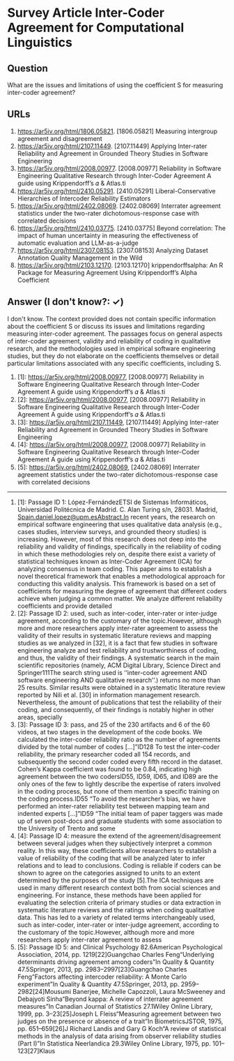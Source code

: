 # Survey Article Inter-Coder Agreement for Computational Linguistics

## Question

What are the issues and limitations of using the coefficient S for measuring inter-coder agreement?

## URLs

1. https://ar5iv.org/html/1806.05821. [1806.05821] Measuring intergroup agreement and disagreement
2. https://ar5iv.org/html/2107.11449. [2107.11449] Applying Inter-rater Reliability and Agreement in Grounded Theory Studies in Software Engineering
3. https://ar5iv.org/html/2008.00977. [2008.00977] Reliability in Software Engineering Qualitative Research through Inter-Coder Agreement A guide using Krippendorff’s 𝛼 & Atlas.ti
4. https://ar5iv.org/html/2410.05291. [2410.05291] Liberal-Conservative Hierarchies of Intercoder Reliability Estimators
5. https://ar5iv.org/html/2402.08069. [2402.08069] Interrater agreement statistics under the two-rater dichotomous-response case with correlated decisions
6. https://ar5iv.org/html/2410.03775. [2410.03775] Beyond correlation: The impact of human uncertainty in measuring the effectiveness of automatic evaluation and LLM-as-a-judge
7. https://ar5iv.org/html/2307.08153. [2307.08153] Analyzing Dataset Annotation Quality Management in the Wild
8. https://ar5iv.org/html/2103.12170. [2103.12170] krippendorffsalpha: An R Package for Measuring Agreement Using Krippendorff’s Alpha Coefficient

## Answer (I don't know?: ✓)

I don't know. The context provided does not contain specific information about the coefficient S or discuss its issues and limitations regarding measuring inter-coder agreement. The passages focus on general aspects of inter-coder agreement, validity and reliability of coding in qualitative research, and the methodologies used in empirical software engineering studies, but they do not elaborate on the coefficients themselves or detail particular limitations associated with any specific coefficients, including S.

1. [1]:  https://ar5iv.org/html/2008.00977, [2008.00977] Reliability in Software Engineering Qualitative Research through Inter-Coder Agreement A guide using Krippendorff’s 𝛼 & Atlas.ti
2. [2]:  https://ar5iv.org/html/2008.00977, [2008.00977] Reliability in Software Engineering Qualitative Research through Inter-Coder Agreement A guide using Krippendorff’s 𝛼 & Atlas.ti
3. [3]:  https://ar5iv.org/html/2107.11449, [2107.11449] Applying Inter-rater Reliability and Agreement in Grounded Theory Studies in Software Engineering
4. [4]:  https://ar5iv.org/html/2008.00977, [2008.00977] Reliability in Software Engineering Qualitative Research through Inter-Coder Agreement A guide using Krippendorff’s 𝛼 & Atlas.ti
5. [5]:  https://ar5iv.org/html/2402.08069, [2402.08069] Interrater agreement statistics under the two-rater dichotomous-response case with correlated decisions
---
1. [1]:  Passage ID 1: López-FernándezETSI de Sistemas Informáticos, Universidad Politécnica de Madrid. C. Alan Turing s/n, 28031. Madrid, Spain.daniel.lopez@upm.esAbstract.In recent years, the research on empirical software engineering that uses qualitative data analysis (e.g., cases studies, interview surveys, and grounded theory studies) is increasing. However, most of this research does not deep into the reliability and validity of findings, specifically in the reliability of coding in which these methodologies rely on, despite there exist a variety of statistical techniques known as Inter-Coder Agreement (ICA) for analyzing consensus in team coding. This paper aims to establish a novel theoretical framework that enables a methodological approach for conducting this validity analysis. This framework is based on a set of coefficients for measuring the degree of agreement that different coders achieve when judging a common matter. We analyze different reliability coefficients and provide detailed
2. [2]:  Passage ID 2: used, such as inter-coder, inter-rater or inter-judge agreement, according to the customary of the topic.However, although more and more researchers apply inter-rater agreement to assess the validity of their results in systematic literature reviews and mapping studies as we analyzed in [32], it is a fact that few studies in software engineering analyze and test reliability and trustworthiness of coding, and thus, the validity of their findings. A systematic search in the main scientific repositories (namely, ACM Digital Library, Science Direct and Springer111The search string used is ‘‘inter-coder agreement AND software engineering AND qualitative research’’.) returns no more than 25 results. Similar results were obtained in a systematic literature review reported by Nili et al. [30] in information management research. Nevertheless, the amount of publications that test the reliability of their coding, and consequently, of their findings is notably higher in other areas, specially
3. [3]:  Passage ID 3: pass, and 25 of the 230 artifacts and 6 of the 60 videos, at two stages in the development of the code books. We calculated the inter-coder reliability ratio as the number of agreements divided by the total number of codes […]”ID128 To test the inter-coder reliability, the primary researcher coded all 154 records, and subsequently the second coder coded every fifth record in the dataset. Cohen’s Kappa coefficient was found to be 0.84, indicating high agreement between the two codersID55, ID59, ID65, and ID89 are the only ones of the few to lightly describe the expertise of raters involved in the coding process, but none of them mention a specific training on the coding process.ID55 “To avoid the researcher’s bias, we have performed an inter-rater reliability test between mapping team and indented experts […]”ID59 “The initial team of paper taggers was made up of seven post-docs and graduate students with some association to the University of Trento and some
4. [4]:  Passage ID 4: measure the extend of the agreement/disagreement between several judges when they subjectively interpret a common reality. In this way, these coefficients allow researchers to establish a value of reliability of the coding that will be analyzed later to infer relations and to lead to conclusions. Coding is reliable if coders can be shown to agree on the categories assigned to units to an extent determined by the purposes of the study [5].The ICA techniques are used in many different research context both from social sciences and engineering. For instance, these methods have been applied for evaluating the selection criteria of primary studies or data extraction in systematic literature reviews and the ratings when coding qualitative data. This has led to a variety of related terms interchangeably used, such as inter-coder, inter-rater or inter-judge agreement, according to the customary of the topic.However, although more and more researchers apply inter-rater agreement to assess
5. [5]:  Passage ID 5: and Clinical Psychology 82.6American Psychological Association, 2014, pp. 1219[22]Guangchao Charles Feng“Underlying determinants driving agreement among coders”In Quality & Quantity 47.5Springer, 2013, pp. 2983–2997[23]Guangchao Charles Feng“Factors affecting intercoder reliability: A Monte Carlo experiment”In Quality & Quantity 47.5Springer, 2013, pp. 2959–2982[24]Mousumi Banerjee, Michelle Capozzoli, Laura McSweeney and Debajyoti Sinha“Beyond kappa: A review of interrater agreement measures”In Canadian Journal of Statistics 27.1Wiley Online Library, 1999, pp. 3–23[25]Joseph L Fleiss“Measuring agreement between two judges on the presence or absence of a trait”In BiometricsJSTOR, 1975, pp. 651–659[26]J Richard Landis and Gary G Koch“A review of statistical methods in the analysis of data arising from observer reliability studies (Part I)”In Statistica Neerlandica 29.3Wiley Online Library, 1975, pp. 101–123[27]Klaus